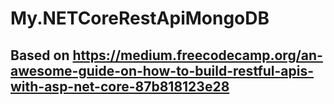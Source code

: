 # My.NETCoreRestApiMongoDB

## Based on https://medium.freecodecamp.org/an-awesome-guide-on-how-to-build-restful-apis-with-asp-net-core-87b818123e28
